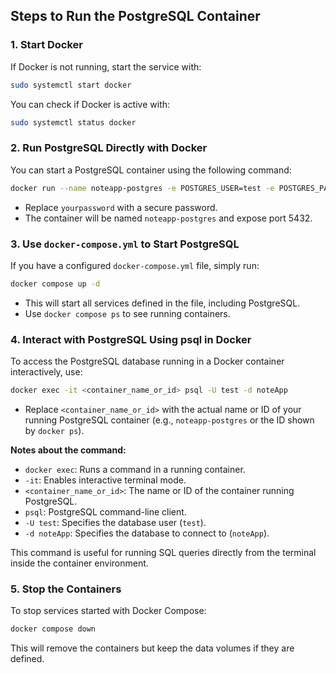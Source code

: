 ## Steps to Run the PostgreSQL Container

### 1. Start Docker

If Docker is not running, start the service with:

```bash
sudo systemctl start docker
```

You can check if Docker is active with:

```bash
sudo systemctl status docker
```

### 2. Run PostgreSQL Directly with Docker

You can start a PostgreSQL container using the following command:

```bash
docker run --name noteapp-postgres -e POSTGRES_USER=test -e POSTGRES_PASSWORD=yourpassword -e POSTGRES_DB=noteApp -p 5432:5432 -d postgres
```

- Replace `yourpassword` with a secure password.
- The container will be named `noteapp-postgres` and expose port 5432.

### 3. Use `docker-compose.yml` to Start PostgreSQL

If you have a configured `docker-compose.yml` file, simply run:

```bash
docker compose up -d
```

- This will start all services defined in the file, including PostgreSQL.
- Use `docker compose ps` to see running containers.

### 4. Interact with PostgreSQL Using psql in Docker

To access the PostgreSQL database running in a Docker container interactively, use:

```bash
docker exec -it <container_name_or_id> psql -U test -d noteApp
```

- Replace `<container_name_or_id>` with the actual name or ID of your running PostgreSQL container (e.g., `noteapp-postgres` or the ID shown by `docker ps`).

**Notes about the command:**
- `docker exec`: Runs a command in a running container.
- `-it`: Enables interactive terminal mode.
- `<container_name_or_id>`: The name or ID of the container running PostgreSQL.
- `psql`: PostgreSQL command-line client.
- `-U test`: Specifies the database user (`test`).
- `-d noteApp`: Specifies the database to connect to (`noteApp`).

This command is useful for running SQL queries directly from the terminal inside the container environment.

### 5. Stop the Containers

To stop services started with Docker Compose:

```bash
docker compose down
```

This will remove the containers but keep the data volumes if they are defined.